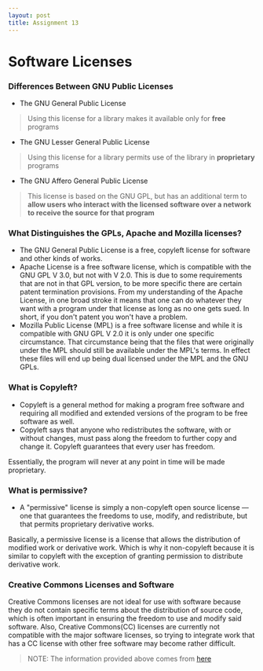 ```yaml
---
layout: post
title: Assignment 13
---
```

# Software Licenses
### Differences Between GNU Public Licenses 
- The GNU General Public License
> Using this license for a library makes it available only for **free** programs 
- The GNU Lesser General Public License
> Using this license for a library permits use of the library in **proprietary** programs
- The GNU Affero General Public License
> This license is based on the GNU GPL, but has an additional term to **allow users who interact with the licensed software over a network to receive the source for that program**

### What Distinguishes the GPLs, Apache and Mozilla licenses?
- The GNU General Public License is a free, copyleft license for software and other kinds of works.
- Apache License is a free software license, which is compatible with the GNU GPL V 3.0, but not with V 2.0. This is due to some requirements that are not in that GPL version, to be more specific there are certain patent termination provisions. From my understanding of the Apache License, in one broad stroke it means that one can do whatever they want with a program under that license as long as no one gets sued. In short, if you don't patent you won't have a problem.
- Mozilla Public License (MPL) is a free software license and while it is compatible with GNU GPL V 2.0 it is only under one specific circumstance. That circumstance being that the files that were originally under the MPL should still be available under the MPL's terms. In effect these files will end up being dual licensed under the MPL and the GNU GPLs.

### What is Copyleft?
- Copyleft is a general method for making a program free software and requiring all modified and extended versions of the program to be free software as well.
- Copyleft says that anyone who redistributes the software, with or without changes, must pass along the freedom to further copy and change it. Copyleft guarantees that every user has freedom.

Essentially, the program will never at any point in time will be made proprietary. 

### What is permissive?
- A "permissive" license is simply a non-copyleft open source license — one that guarantees the freedoms to use, modify, and redistribute, but that permits proprietary derivative works. 

Basically, a permissive license is a license that allows the distribution of modified work or derivative work. Which is why
it non-copyleft because it is similar to copyleft with the exception of granting permission to distribute derivative work.

### Creative Commons Licenses and Software 
Creative Commons licenses are not ideal for use with software because they do not contain specific terms about the distribution
of source code, which is often important in ensuring the freedom to use and modify said software. Also, Creative Commons(CC)
licenses are currently not compatible with the major software licenses, so trying to integrate work that has a CC license with
other free software may become rather difficult.


> NOTE: The information provided above comes from [here](https://www.gnu.org/licenses/)
